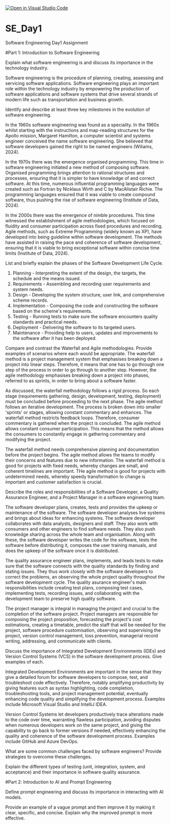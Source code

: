 [![Open in Visual Studio Code](https://classroom.github.com/assets/open-in-vscode-2e0aaae1b6195c2367325f4f02e2d04e9abb55f0b24a779b69b11b9e10269abc.svg)](https://classroom.github.com/online_ide?assignment_repo_id=18407122&assignment_repo_type=AssignmentRepo)
# SE_Day1
Software Engineering Day1 Assignment

#Part 1: Introduction to Software Engineering

Explain what software engineering is and discuss its importance in the technology industry.

Software engineering is the procedure of planning, creating, assessing and servicing software applications. Software engineering plays an important role within the technology industry by empowering the production of software applications and software systems that drive several strands of modern life such as transportation and business growth.

Identify and describe at least three key milestones in the evolution of software engineering.

In the 1960s software engineering was found as a speciality. In the 1960s whilst starting with the instructions and map-reading structures for the Apollo mission, Margaret Hamilton, a computer scientist and systems engineer conceived the name software engineering. She believed that software developers gained the right to be named engineers (Wiliams, 2024). 

In the 1970s there was the emergence organised programming. This time in software engineering initiated a new method of composing software. Organised programming brings attention to rational structures and processes, ensuring that it is simpler to have knowledge of and correct software. At this time, numerous influential programming languages were created such as Fortran by Nicklaus Wirth and C by MacAlistair Richie. The programming languages ensured that it was viable to create compound software, thus pushing the rise of software engineering (Institute of Data, 2024).

In the 2000s there was the emergence of nimble procedures. This time witnessed the establishment of agile methodologies, which focused on fluidity and consumer participation across fixed procedures and recording. Agile methods, such as Extreme Programming (widely known as XP), have developed into being guideline within software development. The methods have assisted in raising the pace and coherence of software development, ensuring that it is viable to bring exceptional software within concise time limits (Institute of Data, 2024).

List and briefly explain the phases of the Software Development Life Cycle.

1. Planning - Interpreting the extent of the design, the targets, the schedule and the means issued.
2. Requirements - Assembling and recording user requirements and system needs.
3. Design - Developing the system structure, user link, and comprehensive scheme records.
4. Implementation - Composing the code and constructing the software based on the scheme's requirements.
5. Testing - Running tests to make sure the software encounters quality standards and practical needs.
6. Deployment - Delivering the software to its targeted users.
7. Maintenance - Providing help to users, updates and improvements to the software after it has been deployed.

Compare and contrast the Waterfall and Agile methodologies. Provide examples of scenarios where each would be appropriate.
The waterfall method is a project management system that emphasises breaking down a project into linear steps. Therefore, it means that one has to go through one step of the process in order to go through to another step. However, the agile methodology emphasises breaking down a project into phases, referred to as sprints, in order to bring about a software faster. 

As discussed, the waterfall methodology follows a rigid process. So each stage (requirements gathering, design, development, testing, deployment) must be concluded before proceeding to the next phase. The agile method follows an iterative development. The process is broken down into smaller 'sprints' or stages, allowing constant commentary and enhances. The waterfall method restricts feedback loops. Therefore, consumer commentary is gathered when the project is concluded. The agile method allows constant consumer participation. This means that the method allows the consumers to constantly engage in gathering commentary and modifying the project. 

The waterfall method needs comprehensive planning and documentation before the project begins. The agile method allows the teams to modify their concerns and features due to new information. The waterfall method is good for projects with fixed needs, whereby changes are small, and coherent timelines are important. THe agile method is good for projects with undetermined needs, whereby speedy transformation to change is important and customer satisfaction is crucial.

Describe the roles and responsibilities of a Software Developer, a Quality Assurance Engineer, and a Project Manager in a software engineering team.

The software developer plans, creates, tests and provides the upkeep or maintenance of the software. The software developer analyses live systems and brings about ideas for enhancing systems. The software developer collaborates with data analysts, designers and staff. They also work with consumers and other engineers to find software needs. They also push knowledge sharing across the whole team and organisation. Along with these, the software developer writes the code for the software, tests the software before distributing it, composes the user training manuals, and does the upkeep of the software once it is distributed.

The quality assurance engineer plans, implements, and leads tests to make sure that the software connects with the quality standards by finding and stating issues. They thus work closely with the software developers to correct the problems, an observing the whole project quality throughout the software development cycle. The quality asurance engineer's main responsibilities include creating test plans, composing test cases, implementing tests, recording issues, and collaborating with the development team to preserve high quality software.

The project manager is integral in managing the project and crucial to the completion of the software project. Project managers are responsible for composing the project proposition, forecasting the project's cost estimations, creating a timetable, predict the staff that will be needed for the project, software procedure customisation, observing and supervising the project, version control management, loss prevention, managerial record writing, addressing, and communicate with clients.

Discuss the importance of Integrated Development Environments (IDEs) and Version Control Systems (VCS) in the software development process. Give examples of each.

Integrated Development Environments are important in the sense that they give a detailed forum for software developers to compose, test, and troubleshoot code effectively. Therefore, notably amplifying productivity by giving features such as syntax highlighting, code completion, troubleshooting tools, and project management potential, eventually enhancing code quality and simplifying the development process. Examples include Microsoft Visual Studio and IntelliJ IDEA.

Version Control Systems let developers productively trace alterations made to the code over time, warranting flawless participation, avoiding disputes when numerous developers work on the same project, and giving the capability to go back to former versions if needed, effectively enhancing the quality and coherence of the software development process. Examples include GitHub and Azure DevOps.

What are some common challenges faced by software engineers? Provide strategies to overcome these challenges.


Explain the different types of testing (unit, integration, system, and acceptance) and their importance in software quality assurance.


#Part 2: Introduction to AI and Prompt Engineering


Define prompt engineering and discuss its importance in interacting with AI models.


Provide an example of a vague prompt and then improve it by making it clear, specific, and concise. Explain why the improved prompt is more effective.
